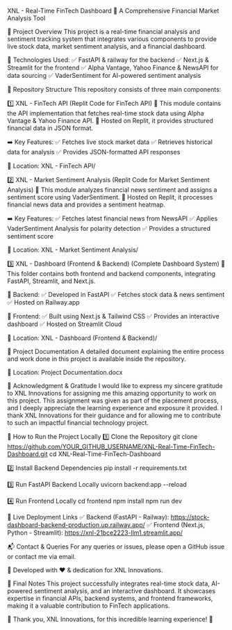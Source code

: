 XNL - Real-Time FinTech Dashboard
🚀 A Comprehensive Financial Market Analysis Tool

📌 Project Overview
This project is a real-time financial analysis and sentiment tracking system that integrates various components to provide live stock data, market sentiment analysis, and a financial dashboard.

🔹 Technologies Used:
✅ FastAPI & railway for the backend
✅ Next.js & Streamlit for the frontend
✅ Alpha Vantage, Yahoo Finance & NewsAPI for data sourcing
✅ VaderSentiment for AI-powered sentiment analysis

📂 Repository Structure
This repository consists of three main components:

1️⃣ XNL - FinTech API (Replit Code for FinTech API)
📍 This module contains the API implementation that fetches real-time stock data using Alpha Vantage & Yahoo Finance API.
📍 Hosted on Replit, it provides structured financial data in JSON format.

➡️ Key Features:
✅ Fetches live stock market data
✅ Retrieves historical data for analysis
✅ Provides JSON-formatted API responses

📌 Location: XNL - FinTech API/

2️⃣ XNL - Market Sentiment Analysis (Replit Code for Market Sentiment Analysis)
📍 This module analyzes financial news sentiment and assigns a sentiment score using VaderSentiment.
📍 Hosted on Replit, it processes financial news data and provides a sentiment heatmap.

➡️ Key Features:
✅ Fetches latest financial news from NewsAPI
✅ Applies VaderSentiment Analysis for polarity detection
✅ Provides a structured sentiment score

📌 Location: XNL - Market Sentiment Analysis/

3️⃣ XNL - Dashboard (Frontend & Backend) (Complete Dashboard System)
📍 This folder contains both frontend and backend components, integrating FastAPI, Streamlit, and Next.js.

📌 Backend:
✅ Developed in FastAPI
✅ Fetches stock data & news sentiment
✅ Hosted on Railway.app

📌 Frontend:
✅ Built using Next.js & Tailwind CSS
✅ Provides an interactive dashboard
✅ Hosted on Streamlit Cloud

📌 Location: XNL - Dashboard (Frontend & Backend)/

📜 Project Documentation
A detailed document explaining the entire process and work done in this project is available inside the repository.

📌 Location: Project Documentation.docx

🎉 Acknowledgment & Gratitude
I would like to express my sincere gratitude to XNL Innovations for assigning me this amazing opportunity to work on this project. This assignment was given as part of the placement process, and I deeply appreciate the learning experience and exposure it provided.
I thank XNL Innovations for their guidance and for allowing me to contribute to such an impactful financial technology project.

🚀 How to Run the Project Locally
1️⃣ Clone the Repository
git clone https://github.com/YOUR_GITHUB_USERNAME/XNL-Real-Time-FinTech-Dashboard.git
cd XNL-Real-Time-FinTech-Dashboard

2️⃣ Install Backend Dependencies
pip install -r requirements.txt

3️⃣ Run FastAPI Backend Locally
uvicorn backend:app --reload

4️⃣ Run Frontend Locally
cd frontend
npm install
npm run dev

📌 Live Deployment Links
✅ Backend (FastAPI - Railway): https://stock-dashboard-backend-production.up.railway.app/
✅ Frontend (Next.js, Python - Streamlit): https://xnl-21bce2223-llm1.streamlit.app/

📬 Contact & Queries
For any queries or issues, please open a GitHub issue or contact me via email.

🔹 Developed with ❤️ & dedication for XNL Innovations.

📌 Final Notes
This project successfully integrates real-time stock data, AI-powered sentiment analysis, and an interactive dashboard. It showcases expertise in financial APIs, backend systems, and frontend frameworks, making it a valuable contribution to FinTech applications.

🚀 Thank you, XNL Innovations, for this incredible learning experience! 🎉
